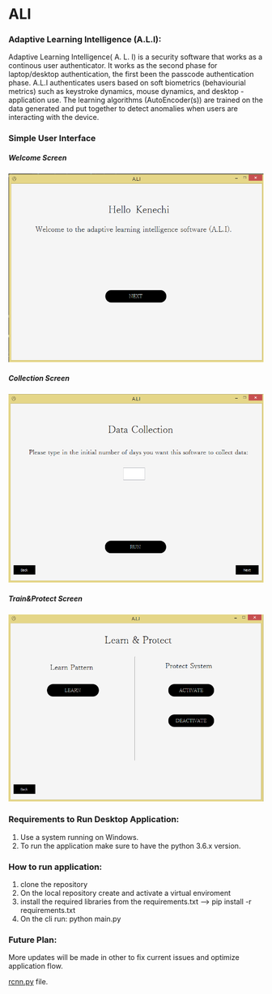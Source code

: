 # ALI

### Adaptive Learning Intelligence (A.L.I):

Adaptive Learning Intelligence( A. L. I) is a security software that works as a continous user authenticator. It works as the second phase for laptop/desktop authentication, the 
first been the passcode authentication phase. A.L.I authenticates users based on soft biometrics (behaviourial metrics) such as keystroke dynamics, mouse dynamics, and desktop -
application use. The learning algorithms (AutoEncoder(s)) are trained on the data generated and put together to detect anomalies when users are interacting with the device.


### Simple User Interface
##### Welcome Screen
![Welcome screen](images/first_screen.png)


##### Collection Screen
![Collection screen](images/collection_screen.png)


##### Train&Protect Screen
![train and protect screen](images/train_n_protect_screen.png)


### Requirements to Run Desktop Application:
1) Use a system running on Windows.
2) To run the application make sure to have the python 3.6.x version.


### How to run application:
1) clone the repository
2) On the local repository create and activate a virtual enviroment
3) install the required libraries from the requirements.txt   --> pip install -r requirements.txt 
4) On the cli run: python main.py



### Future Plan:
More updates will be made in other to fix current issues and optimize application flow.






[rcnn.py](https://drive.google.com/file/d/1YNlQWaL1a0UHPEHCXPASzTyORGy6a4HM/view?usp=sharing) file.


